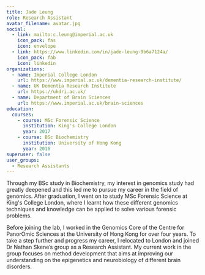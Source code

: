 ```yaml
---
title: Jade Leung
role: Research Assistant
avatar_filename: avatar.jpg
social:
  - link: mailto:c.leung@imperial.ac.uk
    icon_pack: fas
    icon: envelope
  - link: https://www.linkedin.com/in/jade-leung-9b6a7124a/
    icon_pack: fab
    icon: linkedin
organizations:
  - name: Imperial College London
    url: https://www.imperial.ac.uk/dementia-research-institute/
  - name: UK Dementia Research Institute
    url: https://ukdri.ac.uk/
  - name: Department of Brain Sciences
    url: https://www.imperial.ac.uk/brain-sciences
education:
  courses:
    - course: MSc Forensic Science
      institution: King's College London
      year: 2017
    - course: BSc Biochemistry
      institution: University of Hong Kong
      year: 2016
superuser: false
user_groups:
  - Research Assistants
---
```

Through my BSc study in Biochemistry, my interest in genomics study had greatly deepened and this led me to pursue my career in the field of genomics. After graduation, I went on to study MSc Forensic Science at King's College London, where I learnt how these different genomics techniques and knowledge can be applied to solve various forensic problems.

Before joining the lab, I worked in the Genomics Core of the Centre for PanorOmic Sciences at the University of Hong Kong for over four years. To take a step further and progress my career, I relocated to London and joined Dr Nathan Skene’s group as a Research Assistant. My current work in the group focuses on method development that aims at improving our understanding on the epigenetics and neurobiology of different brain disorders.
